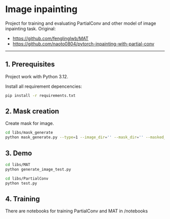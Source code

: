 # Image inpainting
Project for training and evaluating PartialConv and other model of image inpainting task.
Original:
- https://github.com/fenglinglwb/MAT
- https://github.com/naoto0804/pytorch-inpainting-with-partial-conv

---
## **1. Prerequisites**
Project work with Python 3.12.

Install all requirement depencencies:
```bash
pip install -r requirements.txt
```
## **2. Mask creation**
Create mask for image. 
```bash
cd libs/mask_generate
python mask_generate.py --type=1 --image_dir='' --mask_dir='' --masked_dir='' 
```

## **3. Demo**
```bash
cd libs/MAT
python generate_image_test.py
```
```bash
cd libs/PartialConv
python test.py
```

## **4. Training**
There are notebooks for training PartialConv and MAT in /notebooks









